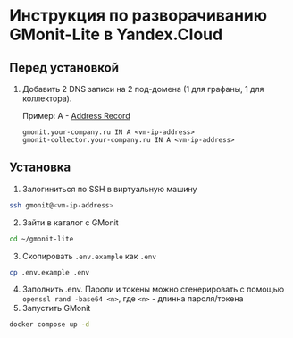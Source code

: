 # Инструкция по разворачиванию GMonit-Lite в Yandex.Cloud
## Перед установкой
1. Добавить 2 DNS записи на 2 под-домена (1 для графаны, 1 для
   коллектора).

   Пример:
   A - [Address Record](https://en.wikipedia.org/wiki/List_of_DNS_record_types)
   ```
   gmonit.your-company.ru IN A <vm-ip-address>
   gmonit-collector.your-company.ru IN А <vm-ip-address>
   ```

## Установка
1. Залогиниться по SSH в виртуальную машину
```sh
ssh gmonit@<vm-ip-address>
```
2. Зайти в каталог с GMonit
```sh
cd ~/gmonit-lite
```
3. Скопировать `.env.example` как `.env`
```sh
cp .env.example .env
```
4. Заполнить .env. Пароли и токены можно сгенерировать с помощью
   `openssl rand -base64 <n>`, где `<n>` - длинна пароля/токена
5. Запустить GMonit
```sh
docker compose up -d
```
